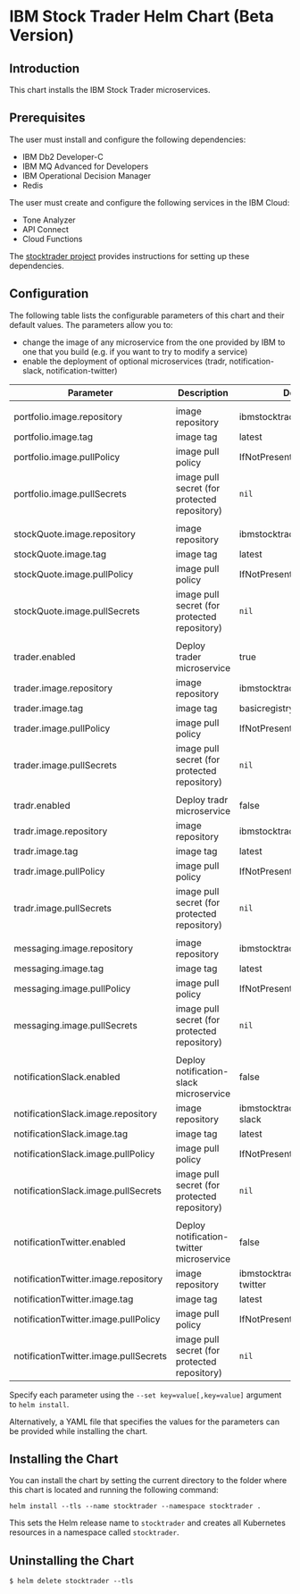 # IBM Stock Trader Helm Chart (Beta Version)

## Introduction

This chart installs the IBM Stock Trader microservices.

## Prerequisites

The user must install and configure the following dependencies:
* IBM Db2 Developer-C
* IBM MQ Advanced for Developers
* IBM Operational Decision Manager
* Redis

The user must create and configure the following services in the IBM Cloud:
* Tone Analyzer
* API Connect
* Cloud Functions

The [stocktrader project](../README.md) provides instructions for setting up these dependencies.

## Configuration

The following table lists the configurable parameters of this chart and their default values.
The parameters allow you to:
* change the image of any microservice from the one provided by IBM to one that you build (e.g. if you want to try to modify a service)
* enable the deployment of optional microservices (tradr, notification-slack, notification-twitter)

| Parameter                           | Description                                         | Default                                                                         |
| ----------------------------------- | ----------------------------------------------------| --------------------------------------------------------------------------------|
| | | |
| portfolio.image.repository | image repository |  ibmstocktrader/portfolio
| portfolio.image.tag | image tag | latest
| portfolio.image.pullPolicy | image pull policy | IfNotPresent
| portfolio.image.pullSecrets | image pull secret (for protected repository) | `nil`
| | | |
| stockQuote.image.repository | image repository | ibmstocktrader/stock-quote
| stockQuote.image.tag | image tag | latest
| stockQuote.image.pullPolicy | image pull policy | IfNotPresent
| stockQuote.image.pullSecrets | image pull secret (for protected repository) | `nil`
| | | |
| trader.enabled | Deploy trader microservice | true
| trader.image.repository | image repository | ibmstocktrader/trader
| trader.image.tag | image tag | basicregistry
| trader.image.pullPolicy | image pull policy | IfNotPresent
| trader.image.pullSecrets | image pull secret (for protected repository) | `nil`
| | | |
| tradr.enabled | Deploy tradr microservice | false
| tradr.image.repository | image repository | ibmstocktrader/tradr
| tradr.image.tag | image tag | latest
| tradr.image.pullPolicy | image pull policy | IfNotPresent
| tradr.image.pullSecrets | image pull secret (for protected repository) | `nil`
| | | |
| messaging.image.repository | image repository | ibmstocktrader/messaging
| messaging.image.tag | image tag | latest
| messaging.image.pullPolicy | image pull policy | IfNotPresent
| messaging.image.pullSecrets | image pull secret (for protected repository) | `nil`
| | | |
| notificationSlack.enabled | Deploy notification-slack microservice | false
| notificationSlack.image.repository | image repository | ibmstocktrader/notification-slack
| notificationSlack.image.tag | image tag | latest
| notificationSlack.image.pullPolicy | image pull policy | IfNotPresent
| notificationSlack.image.pullSecrets | image pull secret (for protected repository) | `nil`
| | | |
| notificationTwitter.enabled | Deploy notification-twitter microservice | false
| notificationTwitter.image.repository | image repository | ibmstocktrader/notification-twitter
| notificationTwitter.image.tag | image tag | latest
| notificationTwitter.image.pullPolicy | image pull policy | IfNotPresent
| notificationTwitter.image.pullSecrets | image pull secret (for protected repository) | `nil`

Specify each parameter using the `--set key=value[,key=value]` argument to `helm install`.

Alternatively, a YAML file that specifies the values for the parameters can be provided while installing the chart.


## Installing the Chart

You can install the chart by setting the current directory to the folder where this chart is located and running the following command:

```console
helm install --tls --name stocktrader --namespace stocktrader . 
```

This sets the Helm release name to `stocktrader` and creates all Kubernetes resources in a namespace called `stocktrader`.

## Uninstalling the Chart

```console
$ helm delete stocktrader --tls
```

